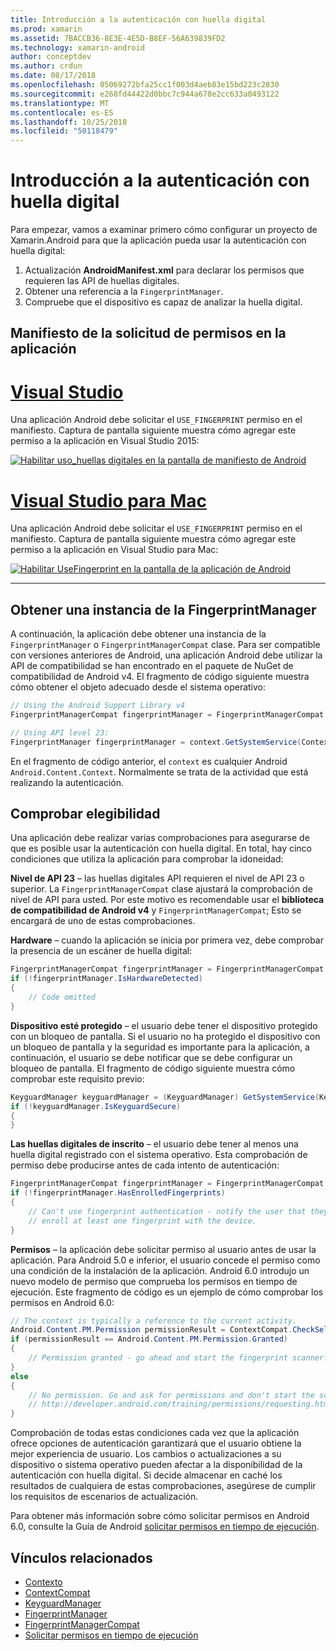 ```yaml
---
title: Introducción a la autenticación con huella digital
ms.prod: xamarin
ms.assetid: 7BACCB36-8E3E-4E5D-B8EF-56A639839FD2
ms.technology: xamarin-android
author: conceptdev
ms.author: crdun
ms.date: 08/17/2018
ms.openlocfilehash: 05069272bfa25cc1f003d4aeb83e15bd223c2830
ms.sourcegitcommit: e268fd44422d0bbc7c944a678e2cc633a0493122
ms.translationtype: MT
ms.contentlocale: es-ES
ms.lasthandoff: 10/25/2018
ms.locfileid: "50118479"
---
```

# <a name="getting-started-with-fingerprint-authentication"></a>Introducción a la autenticación con huella digital

Para empezar, vamos a examinar primero cómo configurar un proyecto de Xamarin.Android para que la aplicación pueda usar la autenticación con huella digital:

1. Actualización **AndroidManifest.xml** para declarar los permisos que requieren las API de huellas digitales.
2. Obtener una referencia a la `FingerprintManager`.
3. Compruebe que el dispositivo es capaz de analizar la huella digital.

## <a name="requesting-permissions-in-the-application-manifest"></a>Manifiesto de la solicitud de permisos en la aplicación

# <a name="visual-studiotabwindows"></a>[Visual Studio](#tab/windows)

Una aplicación Android debe solicitar el `USE_FINGERPRINT` permiso en el manifiesto. Captura de pantalla siguiente muestra cómo agregar este permiso a la aplicación en Visual Studio 2015:

[![Habilitar uso\_huellas digitales en la pantalla de manifiesto de Android](get-started-images/fingerprint-01-vs.png)](get-started-images/fingerprint-01-vs.png#lightbox) 

# <a name="visual-studio-for-mactabmacos"></a>[Visual Studio para Mac](#tab/macos)

Una aplicación Android debe solicitar el `USE_FINGERPRINT` permiso en el manifiesto. Captura de pantalla siguiente muestra cómo agregar este permiso a la aplicación en Visual Studio para Mac:

[![Habilitar UseFingerprint en la pantalla de la aplicación de Android](get-started-images/fingerprint-01-xs.png)](get-started-images/fingerprint-01-xs.png#lightbox) 

-----

## <a name="getting-an-instance-of-the-fingerprintmanager"></a>Obtener una instancia de la FingerprintManager

A continuación, la aplicación debe obtener una instancia de la `FingerprintManager` o `FingerprintManagerCompat` clase. Para ser compatible con versiones anteriores de Android, una aplicación Android debe utilizar la API de compatibilidad se han encontrado en el paquete de NuGet de compatibilidad de Android v4. El fragmento de código siguiente muestra cómo obtener el objeto adecuado desde el sistema operativo: 

```csharp
// Using the Android Support Library v4
FingerprintManagerCompat fingerprintManager = FingerprintManagerCompat.From(context);

// Using API level 23:
FingerprintManager fingerprintManager = context.GetSystemService(Context.FingerprintService) as FingerprintManager;
```  

En el fragmento de código anterior, el `context` es cualquier Android `Android.Content.Context`. Normalmente se trata de la actividad que está realizando la autenticación.

## <a name="checking-for-eligibility"></a>Comprobar elegibilidad

Una aplicación debe realizar varias comprobaciones para asegurarse de que es posible usar la autenticación con huella digital. En total, hay cinco condiciones que utiliza la aplicación para comprobar la idoneidad:  

**Nivel de API 23** &ndash; las huellas digitales API requieren el nivel de API 23 o superior. La `FingerprintManagerCompat` clase ajustará la comprobación de nivel de API para usted. Por este motivo es recomendable usar el **biblioteca de compatibilidad de Android v4** y `FingerprintManagerCompat`; Esto se encargará de uno de estas comprobaciones.

**Hardware** &ndash; cuando la aplicación se inicia por primera vez, debe comprobar la presencia de un escáner de huella digital:

```csharp
FingerprintManagerCompat fingerprintManager = FingerprintManagerCompat.From(context);
if (!fingerprintManager.IsHardwareDetected)
{
    // Code omitted
}
```

**Dispositivo esté protegido** &ndash; el usuario debe tener el dispositivo protegido con un bloqueo de pantalla. Si el usuario no ha protegido el dispositivo con un bloqueo de pantalla y la seguridad es importante para la aplicación, a continuación, el usuario se debe notificar que se debe configurar un bloqueo de pantalla. El fragmento de código siguiente muestra cómo comprobar este requisito previo:

```csharp
KeyguardManager keyguardManager = (KeyguardManager) GetSystemService(KeyguardService);
if (!keyguardManager.IsKeyguardSecure)
{
}
```

**Las huellas digitales de inscrito** &ndash; el usuario debe tener al menos una huella digital registrado con el sistema operativo. Esta comprobación de permiso debe producirse antes de cada intento de autenticación:

```csharp
FingerprintManagerCompat fingerprintManager = FingerprintManagerCompat.From(context);
if (!fingerprintManager.HasEnrolledFingerprints)
{
    // Can't use fingerprint authentication - notify the user that they need to
    // enroll at least one fingerprint with the device.
}
```

**Permisos** &ndash; la aplicación debe solicitar permiso al usuario antes de usar la aplicación. Para Android 5.0 e inferior, el usuario concede el permiso como una condición de la instalación de la aplicación. Android 6.0 introdujo un nuevo modelo de permiso que comprueba los permisos en tiempo de ejecución. Este fragmento de código es un ejemplo de cómo comprobar los permisos en Android 6.0:

```csharp
// The context is typically a reference to the current activity.
Android.Content.PM.Permission permissionResult = ContextCompat.CheckSelfPermission(context, Manifest.Permission.UseFingerprint);
if (permissionResult == Android.Content.PM.Permission.Granted)
{
    // Permission granted - go ahead and start the fingerprint scanner.
}
else
{
    // No permission. Go and ask for permissions and don't start the scanner. See
    // http://developer.android.com/training/permissions/requesting.html
}
```

Comprobación de todas estas condiciones cada vez que la aplicación ofrece opciones de autenticación garantizará que el usuario obtiene la mejor experiencia de usuario. Los cambios o actualizaciones a su dispositivo o sistema operativo pueden afectar a la disponibilidad de la autenticación con huella digital. Si decide almacenar en caché los resultados de cualquiera de estas comprobaciones, asegúrese de cumplir los requisitos de escenarios de actualización.

Para obtener más información sobre cómo solicitar permisos en Android 6.0, consulte la Guía de Android [solicitar permisos en tiempo de ejecución](http://developer.android.com/training/permissions/requesting.html).

## <a name="related-links"></a>Vínculos relacionados

- [Contexto](https://developer.xamarin.com/api/type/Android.Content.Context/)
- [ContextCompat](https://developer.xamarin.com/api/type/Android.Support.V4.Content.ContextCompat/)
- [KeyguardManager](https://developer.xamarin.com/api/type/Android.App.KeyguardManager/)
- [FingerprintManager](http://developer.android.com/reference/android/hardware/fingerprint/FingerprintManager.html)
- [FingerprintManagerCompat](http://developer.android.com/reference/android/support/v4/hardware/fingerprint/FingerprintManagerCompat.html)
- [Solicitar permisos en tiempo de ejecución](http://developer.android.com/training/permissions/requesting.html)
